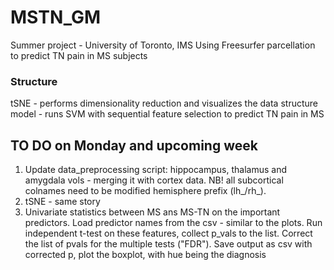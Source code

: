 # MSTN_GM

Summer project - University of Toronto, IMS
Using Freesurfer parcellation to predict TN pain in MS subjects

### Structure
tSNE - performs dimensionality reduction and visualizes the data structure
model - runs SVM with sequential feature selection to predict TN pain in MS


## TO DO on Monday and upcoming week

1) Update data_preprocessing script: hippocampus, thalamus and amygdala vols  - merging it with cortex data. NB! all subcortical colnames need to be modified  hemisphere prefix (lh_/rh_). 
2) tSNE - same story
3) Univariate statistics between MS ans MS-TN on the important predictors. Load predictor names from the csv - similar to the plots. Run independent t-test on these features, collect p_vals to the list. Correct the list of pvals for the multiple tests ("FDR"). Save output as csv with corrected p, plot the boxplot, with hue being the diagnosis

